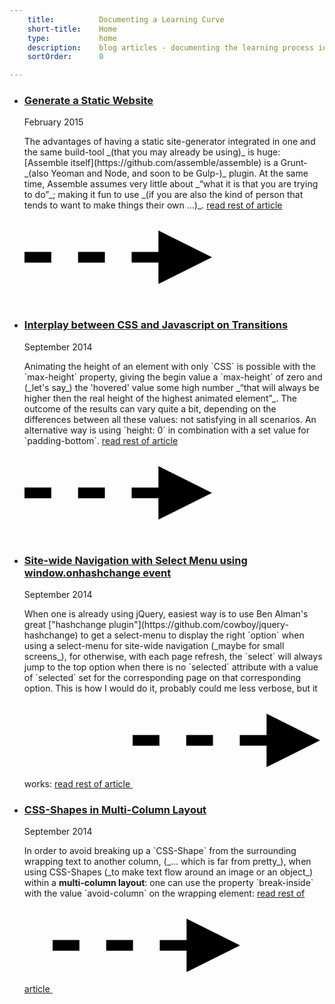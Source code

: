 ```yaml
---
    title:          Documenting a Learning Curve
    short-title:    Home
    type:           home
    description:    blog articles - documenting the learning process in webdesign
    sortOrder:      0

---
```


<svg xmlns="http://www.w3.org/2000/svg" style="display: none;">
  <symbol id="arrowBroken" viewBox="0 0 35 10">
  <polygon points="35,5 25,0 25,4 20,4 20,6 25,6 25,10 "/>
  <rect x="10" y="4" width="5" height="2"/>
  <rect y="4" width="5" height="2"/>
  </symbol>
</svg>
<section class="content"><ul class="publication-list publication-list--articles"><li class="publication-list__item">
    <h3 class="publication-list__item__title"><a href="http://atelierbram.github.io/blog/assembling">Generate a Static Website</a></h3>
    <p class="publication-list__item__meta">
    <time datetime="2015-02-18">February 2015</time>
    </p>
    <div class="publication-list__item__content">
      <p><span class="dropcap">T</span>he advantages of having a static site-generator integrated in one and the same build-tool _(that you may already be using)_ is huge: [Assemble itself](https://github.com/assemble/assemble) is a Grunt- _(also Yeoman and Node, and soon to be Gulp-)_ plugin. At the same time, Assemble assumes very little about _“what it is that you are trying to do”_; <span class="truncate"> making it fun to use _(if you are also the kind of person that tends to want to make things their own &hellip;)_.</span> <a href="http://atelierbram.github.io/blog/assembling" class="read-more">read rest of article <svg class="shape-icon shape-arrow--broken"><use xlink:href="#arrowBroken"></use></svg></a>
     </p>
    </div>
    </li><li class="publication-list__item">
    <h3 class="publication-list__item__title"><a href="http://atelierbram.github.io/blog/interplay-css-javascript">Interplay between CSS and Javascript <span class="visuallyhidden">on Transitions</span></a></h3>
    <p class="publication-list__item__meta">
    <time datetime="2014-09-23">September 2014</time>
    </p>
    <div class="publication-list__item__content">
      <p>
      <span class="dropcap">A</span>nimating the height of an element with only `CSS` is possible with the `max-height` property, giving the begin value a `max-height` of zero and (_let's say_) the 'hovered' value some high number _“that will always be higher then the real height of the highest animated element”_. The outcome of the <span class="truncate">results can vary quite a bit, depending on the differences between all these values: not satisfying in all scenarios. An alternative way is using `height: 0` in combination with a set value for `padding-bottom`.</span> <a href="http://atelierbram.github.io/blog/interplay-css-javascript" class="read-more">read rest of article <svg class="shape-icon shape-arrow--broken"><use xlink:href="#arrowBroken"></use></svg></a>
     </p>
    </div>
    </li><li class="publication-list__item">
    <h3 class="publication-list__item__title"><a href="http://atelierbram.github.io/blog/select-menu-hashchange">Site-wide Navigation with Select Menu  <span class="visuallyhidden">using window.onhashchange event</span></a></h3>
    <p class="publication-list__item__meta">
    <time datetime="2014-09-18">September 2014</time>
    </p>
    <div class="publication-list__item__content">
      <p><span class="dropcap">W</span>hen one is already using jQuery, easiest way is to use Ben Alman's great ["hashchange plugin"](https://github.com/cowboy/jquery-hashchange) to get a select-menu to display the right `option` when using a select-menu for site-wide navigation (_maybe for small screens_), for otherwise, with each page refresh, the `select` will <span class="truncate">always jump to the top option when there is no `selected` attribute with a value of `selected` set for the corresponding page on that corresponding option. This is how I would do it, probably could me less verbose, but it works:</span> <a href="http://atelierbram.github.io/blog/select-menu-hashchange" class="read-more">read rest of article <svg class="shape-icon shape-arrow--broken"><use xlink:href="#arrowBroken"></use></svg></a>
      </p>
    </div>
    </li><li class="publication-list__item">
    <h3 class="publication-list__item__title"><a href="http://atelierbram.github.io/blog/css-shapes-in-multi-column-layout">CSS-Shapes in Multi-Column Layout</a></h3>
    <p class="publication-list__item__meta">
    <time datetime="2014-09-07">September 2014</time>
    </p>
    <div class="publication-list__item__content">
      <p>
      <span class="dropcap">I</span>n order to avoid breaking up a `CSS-Shape` from the surrounding wrapping text to another column, (_... which is far from pretty_), when using CSS-Shapes (_to make text flow around an image or an object_) within a <strong>multi-column layout</strong>: one can use the property `break-inside` with the value `avoid-column` <span class="truncate">on the wrapping element:</span> <a href="http://atelierbram.github.io/blog/css-shapes-in-multi-column-layout" class="read-more">read rest of article <svg class="shape-icon shape-arrow--broken"><use xlink:href="#arrowBroken"></use></svg></a></p>
    </div>
    </li>
</ul>
</section>

